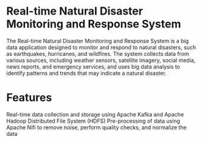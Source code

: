 # Real-time Natural Disaster Monitoring and Response System
The Real-time Natural Disaster Monitoring and Response System is a big data application designed to monitor and respond to natural disasters, such as earthquakes, hurricanes, and wildfires. The system collects data from various sources, including weather sensors, satellite imagery, social media, news reports, and emergency services, and uses big data analysis to identify patterns and trends that may indicate a natural disaster.

# Features

Real-time data collection and storage using Apache Kafka and Apache Hadoop Distributed File System (HDFS)
Pre-processing of data using Apache Nifi to remove noise, perform quality checks, and normalize the data
